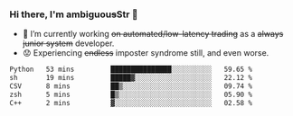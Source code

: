 ### Hi there, I'm ambiguou~~s~~Str 👋

<!--
**ambiguoustexture/ambiguoustexture** is a ✨ _special_ ✨ repository because its `README.md` (this file) appears on your GitHub profile.

Here are some ideas to get you started:
-->
- 🔭 I’m currently working ~~on automated/low-latency trading~~ as a ~~always junior system~~ developer.
- :worried: Experiencing ~~endless~~ imposter syndrome still, and even worse.

<!--START_SECTION:waka-->

```txt
Python   53 mins         ███████████████░░░░░░░░░░   59.65 %
sh       19 mins         █████▓░░░░░░░░░░░░░░░░░░░   22.12 %
CSV      8 mins          ██▒░░░░░░░░░░░░░░░░░░░░░░   09.74 %
zsh      5 mins          █▒░░░░░░░░░░░░░░░░░░░░░░░   05.90 %
C++      2 mins          ▓░░░░░░░░░░░░░░░░░░░░░░░░   02.58 %
```

<!--END_SECTION:waka-->
